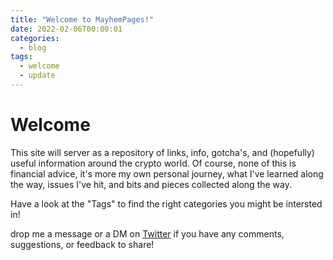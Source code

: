 ```yaml
---
title: "Welcome to MayhemPages!"
date: 2022-02-06T00:00:01
categories:
  - blog
tags:
  - welcome
  - update
---
```





# Welcome

This site will server as a repository of links, info, gotcha's, and (hopefully) useful information around the crypto world. Of course, none of this is financial advice, it's more my own personal journey, what I've learned along the way, issues I've hit, and bits and pieces collected along the way. 


Have a look at the "Tags" to find the right categories you might be intersted in!

drop me a message or a DM on [Twitter](https://twitter.com/cryptMayhemOzzy) if you have any comments, suggestions, or feedback to share!